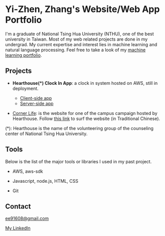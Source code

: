 # Yi-Zhen, Zhang's Website/Web App Portfolio
I'm a graduate of National Tsing Hua University (NTHU), one of the best university in Taiwan. Most of my web related projects are done in my undergrad. My current expertise and interest lies in machine learning and natural language processing. Feel free to take a look of my [machine learning portfolio](https://github.com/pclightyear/machine-learning-portfolio).

## Projects

- **Hearthouse(*) Clock In App**: a clock in system hosted on AWS, still in deployment.
    - [Client-side app](https://github.com/pclightyear/hearthouse_clock_in_app_dev)
    - [Server-side app](https://github.com/pclightyear/hearthouse_clock_in_server_dev)

- [Corner Life](https://github.com/pclightyear/counseling_center_corner_life): is the website for one of the campus campaign hosted by Hearthouse. Follow [this link](https://pclightyear.github.io/counseling_center_corner_life/) to surf the website (in Traditional Chinese).

(*): Hearthouse is the name of the volunteering group of the counseling center of National Tsing Hua University.

## Tools

Below is the list of the major tools or libraries I used in my past project.

- AWS, aws-sdk

- Javascript, node.js, HTML, CSS

- Git

## Contact
ee91608@gmail.com

[My LinkedIn](https://www.linkedin.com/in/yi-zhen-zhang/)
